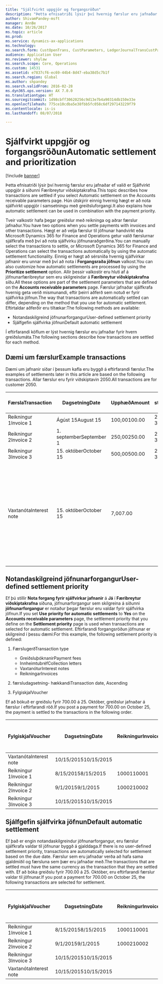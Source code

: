 ```yaml
---
title: "Sjálfvirkt uppgjör og forgangsröðun"
description: "Þetta efnisatriði lýsir því hvernig færslur eru jafnaðar ef valið er Sjálfvirkt uppgjör á síðunni Færibreytur viðskiptakrafna. Hún útskýrir einnig hvernig hægt er að nota sjálfvirkt uppgjör í samsetningu með greiðsluforgangi."
author: ShivamPandey-msft
manager: AnnBe
ms.date: 10/26/2017
ms.topic: article
ms.prod: 
ms.service: dynamics-ax-applications
ms.technology: 
ms.search.form: CustOpenTrans, CustParameters, LedgerJournalTransCustPaym
audience: Application User
ms.reviewer: shylaw
ms.search.scope: Core, Operations
ms.custom: 14531
ms.assetid: e7837cf6-ec69-44b4-8d47-eba38d5c7b1f
ms.search.region: Global
ms.author: shpandey
ms.search.validFrom: 2016-02-28
ms.dyn365.ops.version: AX 7.0.0
ms.translationtype: HT
ms.sourcegitcommit: 1d98cbff30620256c9d13e7b4a90314db150e33e
ms.openlocfilehash: 775ce10cdba5e38fbb5fc058c6df297143229f79
ms.contentlocale: is-is
ms.lasthandoff: 08/07/2018

---
```


# <a name="automatic-settlement-and-prioritization"></a><span data-ttu-id="fe49c-104">Sjálfvirkt uppgjör og forgangsröðun</span><span class="sxs-lookup"><span data-stu-id="fe49c-104">Automatic settlement and prioritization</span></span>

[!include [banner](../includes/banner.md)]

<span data-ttu-id="fe49c-105">Þetta efnisatriði lýsir því hvernig færslur eru jafnaðar ef valið er Sjálfvirkt uppgjör á síðunni Færibreytur viðskiptakrafna.</span><span class="sxs-lookup"><span data-stu-id="fe49c-105">This topic describes how transactions are settled if you select Automatic settlement on the Accounts receivable parameters page.</span></span> <span data-ttu-id="fe49c-106">Hún útskýrir einnig hvernig hægt er að nota sjálfvirkt uppgjör í samsetningu með greiðsluforgangi.</span><span class="sxs-lookup"><span data-stu-id="fe49c-106">It also explains how automatic settlement can be used in combination with the payment priority.</span></span>

<span data-ttu-id="fe49c-107">Tveir valkostir hafa þegar greiðslur með reikninga og aðrar færslur jafnaður.</span><span class="sxs-lookup"><span data-stu-id="fe49c-107">You have two options when you settle payments with invoices and other transactions.</span></span> <span data-ttu-id="fe49c-108">Hægt er að velja færslur til jöfnunar handvirkt eða Microsoft Dynamics 365 for Finance and Operations getur valið færslurnar sjálfkrafa með því að nota sjálfvirku jöfnunaraðgerðina.</span><span class="sxs-lookup"><span data-stu-id="fe49c-108">You can manually select the transactions to settle, or Microsoft Dynamics 365 for Finance and Operations can select the transactions automatically by using the automatic settlement functionality.</span></span> <span data-ttu-id="fe49c-109">Einnig er hægt að sérsníða hvernig sjálfvirkar jafnanir eru unnar með því að nota í **Forgangsraða jöfnun** valkost.</span><span class="sxs-lookup"><span data-stu-id="fe49c-109">You can also customize how automatic settlements are processed by using the **Prioritize settlement** option.</span></span> <span data-ttu-id="fe49c-110">Allir þessir valkostir eru hluti af á jöfnunarfæribreytur sem eru skilgreindar á **Færibreytur viðskiptakrafna** síðu.</span><span class="sxs-lookup"><span data-stu-id="fe49c-110">All these options are part of the settlement parameters that are defined on the **Accounts receivable parameters** page.</span></span> <span data-ttu-id="fe49c-111">Færslur jafnaðar sjálfkrafa hvernig geta verið mismunandi, eftir þeirri aðferð sem notuð er fyrir sjálfvirka jöfnun.</span><span class="sxs-lookup"><span data-stu-id="fe49c-111">The way that transactions are automatically settled can differ, depending on the method that you use for automatic settlement.</span></span> <span data-ttu-id="fe49c-112">Eftirtaldar aðferðir eru tiltækar:</span><span class="sxs-lookup"><span data-stu-id="fe49c-112">The following methods are available:</span></span>

-   <span data-ttu-id="fe49c-113">Notandaskilgreind jöfnunarforgangur</span><span class="sxs-lookup"><span data-stu-id="fe49c-113">User-defined settlement priority</span></span>
-   <span data-ttu-id="fe49c-114">Sjálfgefin sjálfvirka jöfnun</span><span class="sxs-lookup"><span data-stu-id="fe49c-114">Default automatic settlement</span></span>

<span data-ttu-id="fe49c-115">Í eftirfarandi köflum er lýst hvernig færslur eru jafnaðar fyrir hvern greiðslumáta.</span><span class="sxs-lookup"><span data-stu-id="fe49c-115">The following sections describe how transactions are settled for each method.</span></span>

## <a name="example-transactions"></a><span data-ttu-id="fe49c-116">Dæmi um færslur</span><span class="sxs-lookup"><span data-stu-id="fe49c-116">Example transactions</span></span>
<span data-ttu-id="fe49c-117">Dæmi um jafnanir síðar í þessum kafla eru byggð á eftirfarandi færslur.</span><span class="sxs-lookup"><span data-stu-id="fe49c-117">The examples of settlements later in this article are based on the following transactions.</span></span> <span data-ttu-id="fe49c-118">Allar færslur eru fyrir viðskiptavin 2050.</span><span class="sxs-lookup"><span data-stu-id="fe49c-118">All transactions are for customer 2050.</span></span>

| <span data-ttu-id="fe49c-119">Færsla</span><span class="sxs-lookup"><span data-stu-id="fe49c-119">Transaction</span></span>   | <span data-ttu-id="fe49c-120">Dagsetning</span><span class="sxs-lookup"><span data-stu-id="fe49c-120">Date</span></span>        | <span data-ttu-id="fe49c-121">Upphæð</span><span class="sxs-lookup"><span data-stu-id="fe49c-121">Amount</span></span> | <span data-ttu-id="fe49c-122">Skilmálar staðgreiðsluafsláttar</span><span class="sxs-lookup"><span data-stu-id="fe49c-122">Cash discount terms</span></span> | <span data-ttu-id="fe49c-123">Dagsetning staðgreiðsluafsláttar</span><span class="sxs-lookup"><span data-stu-id="fe49c-123">Cash discount date</span></span> | <span data-ttu-id="fe49c-124">Athugasemdir</span><span class="sxs-lookup"><span data-stu-id="fe49c-124">Comments</span></span>                                                                                                                                                                                      |
|---------------|-------------|--------|---------------------|--------------------|-----------------------------------------------------------------------------------------------------------------------------------------------------------------------------------------------|
| <span data-ttu-id="fe49c-125">Reikningur 1</span><span class="sxs-lookup"><span data-stu-id="fe49c-125">Invoice 1</span></span>     | <span data-ttu-id="fe49c-126">Ágúst 15</span><span class="sxs-lookup"><span data-stu-id="fe49c-126">August 15</span></span>   | <span data-ttu-id="fe49c-127">100,00</span><span class="sxs-lookup"><span data-stu-id="fe49c-127">100.00</span></span> | <span data-ttu-id="fe49c-128">2%14, Net 30</span><span class="sxs-lookup"><span data-stu-id="fe49c-128">2%14, Net 30</span></span>        | <span data-ttu-id="fe49c-129">Ágúst 29</span><span class="sxs-lookup"><span data-stu-id="fe49c-129">August 29</span></span>          |                                                                                                                                                                                               |
| <span data-ttu-id="fe49c-130">Reikningur 2</span><span class="sxs-lookup"><span data-stu-id="fe49c-130">Invoice 2</span></span>     | <span data-ttu-id="fe49c-131">1. september</span><span class="sxs-lookup"><span data-stu-id="fe49c-131">September 1</span></span> | <span data-ttu-id="fe49c-132">250,00</span><span class="sxs-lookup"><span data-stu-id="fe49c-132">250.00</span></span> | <span data-ttu-id="fe49c-133">2%14, Net 30</span><span class="sxs-lookup"><span data-stu-id="fe49c-133">2%14, Net 30</span></span>        | <span data-ttu-id="fe49c-134">15. september</span><span class="sxs-lookup"><span data-stu-id="fe49c-134">September 15</span></span>       |                                                                                                                                                                                               |
| <span data-ttu-id="fe49c-135">Reikningur 3</span><span class="sxs-lookup"><span data-stu-id="fe49c-135">Invoice 3</span></span>     | <span data-ttu-id="fe49c-136">15. október</span><span class="sxs-lookup"><span data-stu-id="fe49c-136">October 15</span></span>  | <span data-ttu-id="fe49c-137">500,00</span><span class="sxs-lookup"><span data-stu-id="fe49c-137">500.00</span></span> | <span data-ttu-id="fe49c-138">2% 14/Net 30</span><span class="sxs-lookup"><span data-stu-id="fe49c-138">2% 14/Net 30</span></span>        | <span data-ttu-id="fe49c-139">29. október</span><span class="sxs-lookup"><span data-stu-id="fe49c-139">October 29</span></span>         |                                                                                                                                                                                               |
| <span data-ttu-id="fe49c-140">Vaxtanóta</span><span class="sxs-lookup"><span data-stu-id="fe49c-140">Interest note</span></span> | <span data-ttu-id="fe49c-141">15. október</span><span class="sxs-lookup"><span data-stu-id="fe49c-141">October 15</span></span>  | <span data-ttu-id="fe49c-142">7,00</span><span class="sxs-lookup"><span data-stu-id="fe49c-142">7.00</span></span>   |                     |                    | <span data-ttu-id="fe49c-143">Þessi vaxtanóta er fyrir reikning 1 og 2.</span><span class="sxs-lookup"><span data-stu-id="fe49c-143">This interest note is for invoice 1 and invoice 2.</span></span> <span data-ttu-id="fe49c-144">Upphæðin er reiknuð sem vextir 2 prósent á upphæðir sem eru 30 eða fleiri daga fram yfir gjalddaga.</span><span class="sxs-lookup"><span data-stu-id="fe49c-144">The amount is calculated as 2-percent interest on amounts that are 30 or more days past due.</span></span> <span data-ttu-id="fe49c-145">Til dæmis, 0.02 × (100.00 + 250.00) = 7.00.</span><span class="sxs-lookup"><span data-stu-id="fe49c-145">For example, 0.02 × (100.00 + 250.00) = 7.00.</span></span> |

## <a name="user-defined-settlement-priority"></a><span data-ttu-id="fe49c-146">Notandaskilgreind jöfnunarforgangur</span><span class="sxs-lookup"><span data-stu-id="fe49c-146">User-defined settlement priority</span></span>
<span data-ttu-id="fe49c-147">Ef þú stillir **Nota forgang fyrir sjálfvirkar jafnanir** á **Já** í **Færibreytur viðskiptakrafna** síðuna, jöfnunarforgangur sem skilgreina á síðunni **jöfnunarforgangur** er notaður þegar færslur eru valdar fyrir sjálfvirka jöfnun.</span><span class="sxs-lookup"><span data-stu-id="fe49c-147">If you set **Use priority for automatic settlements** to **Yes** on the **Accounts receivable parameters** page, the settlement priority that you define on the **Settlement priority** page is used when transactions are selected for automatic settlement.</span></span> <span data-ttu-id="fe49c-148">Eftirfarandi forgangsröðun jöfnunar er skilgreind í þessu dæmi:</span><span class="sxs-lookup"><span data-stu-id="fe49c-148">For this example, the following settlement priority is defined:</span></span>

1.  <span data-ttu-id="fe49c-149">Færslugerð</span><span class="sxs-lookup"><span data-stu-id="fe49c-149">Transaction type</span></span>
    -   <span data-ttu-id="fe49c-150">Greiðsluþóknanir</span><span class="sxs-lookup"><span data-stu-id="fe49c-150">Payment fees</span></span>
    -   <span data-ttu-id="fe49c-151">Innheimtubréf</span><span class="sxs-lookup"><span data-stu-id="fe49c-151">Collection letters</span></span>
    -   <span data-ttu-id="fe49c-152">Vaxtanótur</span><span class="sxs-lookup"><span data-stu-id="fe49c-152">Interest notes</span></span>
    -   <span data-ttu-id="fe49c-153">Reikningar</span><span class="sxs-lookup"><span data-stu-id="fe49c-153">Invoices</span></span>

2.  <span data-ttu-id="fe49c-154">færsludagsetning- hækkandi</span><span class="sxs-lookup"><span data-stu-id="fe49c-154">Transaction date, Ascending</span></span>
3.  <span data-ttu-id="fe49c-155">Fylgiskjal</span><span class="sxs-lookup"><span data-stu-id="fe49c-155">Voucher</span></span>

<span data-ttu-id="fe49c-156">Ef að bókuð er greiðslu fyrir 700.00 á 25. Október, greiðslur jafnaðar á færslur í eftirfarandi röð.</span><span class="sxs-lookup"><span data-stu-id="fe49c-156">If you post a payment for 700.00 on October 25, the payment is settled to the transactions in the following order.</span></span>

| <span data-ttu-id="fe49c-157">Fylgiskjal</span><span class="sxs-lookup"><span data-stu-id="fe49c-157">Voucher</span></span>       | <span data-ttu-id="fe49c-158">Dagsetning</span><span class="sxs-lookup"><span data-stu-id="fe49c-158">Date</span></span>       | <span data-ttu-id="fe49c-159">Reikningur</span><span class="sxs-lookup"><span data-stu-id="fe49c-159">Invoice</span></span> | <span data-ttu-id="fe49c-160">Upphæð í gjaldmiðli færslu</span><span class="sxs-lookup"><span data-stu-id="fe49c-160">Amount in transaction currency</span></span> | <span data-ttu-id="fe49c-161">Upphæð til jöfnunar</span><span class="sxs-lookup"><span data-stu-id="fe49c-161">Amount to settle</span></span> | <span data-ttu-id="fe49c-162">Staða</span><span class="sxs-lookup"><span data-stu-id="fe49c-162">Balance</span></span> | <span data-ttu-id="fe49c-163">Gjaldmiðill</span><span class="sxs-lookup"><span data-stu-id="fe49c-163">Currency</span></span> |
|---------------|------------|---------|--------------------------------|------------------|---------|----------|
| <span data-ttu-id="fe49c-164">Vaxtanóta</span><span class="sxs-lookup"><span data-stu-id="fe49c-164">Interest note</span></span> | <span data-ttu-id="fe49c-165">10/15/2015</span><span class="sxs-lookup"><span data-stu-id="fe49c-165">10/15/2015</span></span> |         | <span data-ttu-id="fe49c-166">7,00</span><span class="sxs-lookup"><span data-stu-id="fe49c-166">7.00</span></span>                           | <span data-ttu-id="fe49c-167">7,00</span><span class="sxs-lookup"><span data-stu-id="fe49c-167">7.00</span></span>             | <span data-ttu-id="fe49c-168">0,00</span><span class="sxs-lookup"><span data-stu-id="fe49c-168">0.00</span></span>    | <span data-ttu-id="fe49c-169">USD</span><span class="sxs-lookup"><span data-stu-id="fe49c-169">USD</span></span>      |
| <span data-ttu-id="fe49c-170">Reikningur 1</span><span class="sxs-lookup"><span data-stu-id="fe49c-170">Invoice 1</span></span>     | <span data-ttu-id="fe49c-171">8/15/2015</span><span class="sxs-lookup"><span data-stu-id="fe49c-171">8/15/2015</span></span>  | <span data-ttu-id="fe49c-172">10001</span><span class="sxs-lookup"><span data-stu-id="fe49c-172">10001</span></span>   | <span data-ttu-id="fe49c-173">100,00</span><span class="sxs-lookup"><span data-stu-id="fe49c-173">100.00</span></span>                         | <span data-ttu-id="fe49c-174">100,00</span><span class="sxs-lookup"><span data-stu-id="fe49c-174">100.00</span></span>           | <span data-ttu-id="fe49c-175">0,00</span><span class="sxs-lookup"><span data-stu-id="fe49c-175">0.00</span></span>    | <span data-ttu-id="fe49c-176">USD</span><span class="sxs-lookup"><span data-stu-id="fe49c-176">USD</span></span>      |
| <span data-ttu-id="fe49c-177">Reikningur 2</span><span class="sxs-lookup"><span data-stu-id="fe49c-177">Invoice 2</span></span>     | <span data-ttu-id="fe49c-178">9/1/2015</span><span class="sxs-lookup"><span data-stu-id="fe49c-178">9/1/2015</span></span>   | <span data-ttu-id="fe49c-179">10002</span><span class="sxs-lookup"><span data-stu-id="fe49c-179">10002</span></span>   | <span data-ttu-id="fe49c-180">250,00</span><span class="sxs-lookup"><span data-stu-id="fe49c-180">250.00</span></span>                         | <span data-ttu-id="fe49c-181">250,00</span><span class="sxs-lookup"><span data-stu-id="fe49c-181">250.00</span></span>           | <span data-ttu-id="fe49c-182">0,00</span><span class="sxs-lookup"><span data-stu-id="fe49c-182">0.00</span></span>    | <span data-ttu-id="fe49c-183">USD</span><span class="sxs-lookup"><span data-stu-id="fe49c-183">USD</span></span>      |
| <span data-ttu-id="fe49c-184">Reikningur 3</span><span class="sxs-lookup"><span data-stu-id="fe49c-184">Invoice 3</span></span>     | <span data-ttu-id="fe49c-185">10/15/2015</span><span class="sxs-lookup"><span data-stu-id="fe49c-185">10/15/2015</span></span> |         | <span data-ttu-id="fe49c-186">500,00</span><span class="sxs-lookup"><span data-stu-id="fe49c-186">500.00</span></span>                         | <span data-ttu-id="fe49c-187">343,00</span><span class="sxs-lookup"><span data-stu-id="fe49c-187">343.00</span></span>           | <span data-ttu-id="fe49c-188">157.00</span><span class="sxs-lookup"><span data-stu-id="fe49c-188">157.00</span></span>  | <span data-ttu-id="fe49c-189">USD</span><span class="sxs-lookup"><span data-stu-id="fe49c-189">USD</span></span>      |

## <a name="default-automatic-settlement"></a><span data-ttu-id="fe49c-190">Sjálfgefin sjálfvirka jöfnun</span><span class="sxs-lookup"><span data-stu-id="fe49c-190">Default automatic settlement</span></span>
<span data-ttu-id="fe49c-191">Ef það er engin notandaskilgreindur jöfnunarforgangur, eru færslur sjálfkrafa valdar til jöfnunar byggð á gjalddaga.</span><span class="sxs-lookup"><span data-stu-id="fe49c-191">If there is no user-defined settlement priority, transactions are automatically selected for settlement based on the due date.</span></span> <span data-ttu-id="fe49c-192">Færslur sem eru jafnaðar verða að hafa sama gjaldmiðil og færsluna sem þær eru jafnaðar með.</span><span class="sxs-lookup"><span data-stu-id="fe49c-192">The transactions that are settled must have the same currency as the transaction that they are settled with.</span></span> <span data-ttu-id="fe49c-193">Ef að bóka greiðslu fyrir 700.00 á 25. Október, eru eftirfarandi færslur valdar til jöfnunar.</span><span class="sxs-lookup"><span data-stu-id="fe49c-193">If you post a payment for 700.00 on October 25, the following transactions are selected for settlement.</span></span>

| <span data-ttu-id="fe49c-194">Fylgiskjal</span><span class="sxs-lookup"><span data-stu-id="fe49c-194">Voucher</span></span>       | <span data-ttu-id="fe49c-195">Dagsetning</span><span class="sxs-lookup"><span data-stu-id="fe49c-195">Date</span></span>       | <span data-ttu-id="fe49c-196">Reikningur</span><span class="sxs-lookup"><span data-stu-id="fe49c-196">Invoice</span></span> | <span data-ttu-id="fe49c-197">Upphæð í gjaldmiðli færslu</span><span class="sxs-lookup"><span data-stu-id="fe49c-197">Amount in transaction currency</span></span> | <span data-ttu-id="fe49c-198">Upphæð til jöfnunar</span><span class="sxs-lookup"><span data-stu-id="fe49c-198">Amount to settle</span></span> | <span data-ttu-id="fe49c-199">Staða</span><span class="sxs-lookup"><span data-stu-id="fe49c-199">Balance</span></span> | <span data-ttu-id="fe49c-200">Gjaldmiðill</span><span class="sxs-lookup"><span data-stu-id="fe49c-200">Currency</span></span> |
|---------------|------------|---------|--------------------------------|------------------|---------|----------|
| <span data-ttu-id="fe49c-201">Reikningur 1</span><span class="sxs-lookup"><span data-stu-id="fe49c-201">Invoice 1</span></span>     | <span data-ttu-id="fe49c-202">8/15/2015</span><span class="sxs-lookup"><span data-stu-id="fe49c-202">8/15/2015</span></span>  | <span data-ttu-id="fe49c-203">10001</span><span class="sxs-lookup"><span data-stu-id="fe49c-203">10001</span></span>   | <span data-ttu-id="fe49c-204">100,00</span><span class="sxs-lookup"><span data-stu-id="fe49c-204">100.00</span></span>                         | <span data-ttu-id="fe49c-205">100,00</span><span class="sxs-lookup"><span data-stu-id="fe49c-205">100.00</span></span>           | <span data-ttu-id="fe49c-206">0,00</span><span class="sxs-lookup"><span data-stu-id="fe49c-206">0.00</span></span>    | <span data-ttu-id="fe49c-207">USD</span><span class="sxs-lookup"><span data-stu-id="fe49c-207">USD</span></span>      |
| <span data-ttu-id="fe49c-208">Reikningur 2</span><span class="sxs-lookup"><span data-stu-id="fe49c-208">Invoice 2</span></span>     | <span data-ttu-id="fe49c-209">9/1/2015</span><span class="sxs-lookup"><span data-stu-id="fe49c-209">9/1/2015</span></span>   | <span data-ttu-id="fe49c-210">10002</span><span class="sxs-lookup"><span data-stu-id="fe49c-210">10002</span></span>   | <span data-ttu-id="fe49c-211">250,00</span><span class="sxs-lookup"><span data-stu-id="fe49c-211">250.00</span></span>                         | <span data-ttu-id="fe49c-212">250,00</span><span class="sxs-lookup"><span data-stu-id="fe49c-212">250.00</span></span>           | <span data-ttu-id="fe49c-213">0,00</span><span class="sxs-lookup"><span data-stu-id="fe49c-213">0.00</span></span>    | <span data-ttu-id="fe49c-214">USD</span><span class="sxs-lookup"><span data-stu-id="fe49c-214">USD</span></span>      |
| <span data-ttu-id="fe49c-215">Reikningur 3</span><span class="sxs-lookup"><span data-stu-id="fe49c-215">Invoice 3</span></span>     | <span data-ttu-id="fe49c-216">10/15/2015</span><span class="sxs-lookup"><span data-stu-id="fe49c-216">10/15/2015</span></span> |         | <span data-ttu-id="fe49c-217">500,00</span><span class="sxs-lookup"><span data-stu-id="fe49c-217">500.00</span></span>                         | <span data-ttu-id="fe49c-218">350.00</span><span class="sxs-lookup"><span data-stu-id="fe49c-218">350.00</span></span>           | <span data-ttu-id="fe49c-219">150,00</span><span class="sxs-lookup"><span data-stu-id="fe49c-219">150.00</span></span>  | <span data-ttu-id="fe49c-220">USD</span><span class="sxs-lookup"><span data-stu-id="fe49c-220">USD</span></span>      |
| <span data-ttu-id="fe49c-221">Vaxtanóta</span><span class="sxs-lookup"><span data-stu-id="fe49c-221">Interest note</span></span> | <span data-ttu-id="fe49c-222">10/15/2015</span><span class="sxs-lookup"><span data-stu-id="fe49c-222">10/15/2015</span></span> |         | <span data-ttu-id="fe49c-223">7,00</span><span class="sxs-lookup"><span data-stu-id="fe49c-223">7.00</span></span>                           | <span data-ttu-id="fe49c-224">0,00</span><span class="sxs-lookup"><span data-stu-id="fe49c-224">0.00</span></span>             | <span data-ttu-id="fe49c-225">0,00</span><span class="sxs-lookup"><span data-stu-id="fe49c-225">0.00</span></span>    | <span data-ttu-id="fe49c-226">USD</span><span class="sxs-lookup"><span data-stu-id="fe49c-226">USD</span></span>      |






